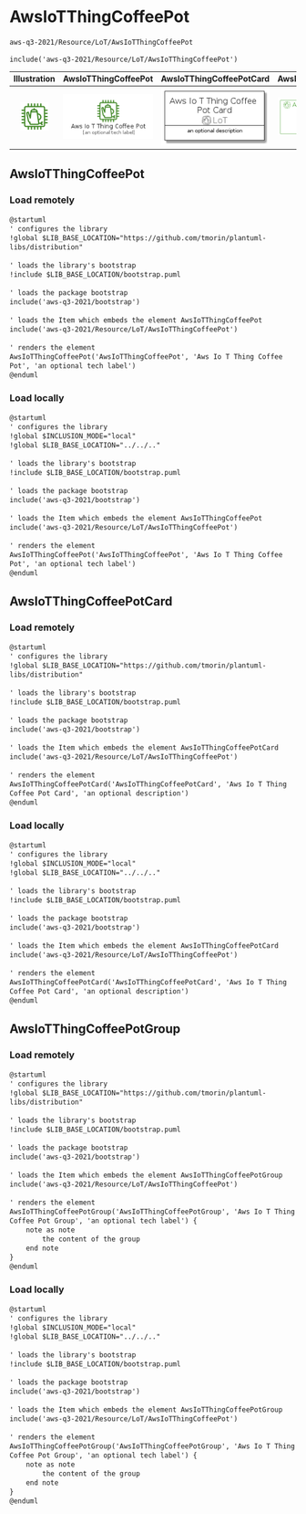 # AwsIoTThingCoffeePot


```text
aws-q3-2021/Resource/LoT/AwsIoTThingCoffeePot
```

```text
include('aws-q3-2021/Resource/LoT/AwsIoTThingCoffeePot')
```



| Illustration | AwsIoTThingCoffeePot | AwsIoTThingCoffeePotCard | AwsIoTThingCoffeePotGroup |
| :---: | :---: | :---: | :---: |
| ![illustration for Illustration](../../../aws-q3-2021/Resource/LoT/AwsIoTThingCoffeePot.png) | ![illustration for AwsIoTThingCoffeePot](../../../aws-q3-2021/Resource/LoT/AwsIoTThingCoffeePot.Local.png) | ![illustration for AwsIoTThingCoffeePotCard](../../../aws-q3-2021/Resource/LoT/AwsIoTThingCoffeePotCard.Local.png) | ![illustration for AwsIoTThingCoffeePotGroup](../../../aws-q3-2021/Resource/LoT/AwsIoTThingCoffeePotGroup.Local.png) |




## AwsIoTThingCoffeePot

### Load remotely
```plantuml
@startuml
' configures the library
!global $LIB_BASE_LOCATION="https://github.com/tmorin/plantuml-libs/distribution"

' loads the library's bootstrap
!include $LIB_BASE_LOCATION/bootstrap.puml

' loads the package bootstrap
include('aws-q3-2021/bootstrap')

' loads the Item which embeds the element AwsIoTThingCoffeePot
include('aws-q3-2021/Resource/LoT/AwsIoTThingCoffeePot')

' renders the element
AwsIoTThingCoffeePot('AwsIoTThingCoffeePot', 'Aws Io T Thing Coffee Pot', 'an optional tech label')
@enduml
```

### Load locally
```plantuml
@startuml
' configures the library
!global $INCLUSION_MODE="local"
!global $LIB_BASE_LOCATION="../../.."

' loads the library's bootstrap
!include $LIB_BASE_LOCATION/bootstrap.puml

' loads the package bootstrap
include('aws-q3-2021/bootstrap')

' loads the Item which embeds the element AwsIoTThingCoffeePot
include('aws-q3-2021/Resource/LoT/AwsIoTThingCoffeePot')

' renders the element
AwsIoTThingCoffeePot('AwsIoTThingCoffeePot', 'Aws Io T Thing Coffee Pot', 'an optional tech label')
@enduml
```

## AwsIoTThingCoffeePotCard

### Load remotely
```plantuml
@startuml
' configures the library
!global $LIB_BASE_LOCATION="https://github.com/tmorin/plantuml-libs/distribution"

' loads the library's bootstrap
!include $LIB_BASE_LOCATION/bootstrap.puml

' loads the package bootstrap
include('aws-q3-2021/bootstrap')

' loads the Item which embeds the element AwsIoTThingCoffeePotCard
include('aws-q3-2021/Resource/LoT/AwsIoTThingCoffeePot')

' renders the element
AwsIoTThingCoffeePotCard('AwsIoTThingCoffeePotCard', 'Aws Io T Thing Coffee Pot Card', 'an optional description')
@enduml
```

### Load locally
```plantuml
@startuml
' configures the library
!global $INCLUSION_MODE="local"
!global $LIB_BASE_LOCATION="../../.."

' loads the library's bootstrap
!include $LIB_BASE_LOCATION/bootstrap.puml

' loads the package bootstrap
include('aws-q3-2021/bootstrap')

' loads the Item which embeds the element AwsIoTThingCoffeePotCard
include('aws-q3-2021/Resource/LoT/AwsIoTThingCoffeePot')

' renders the element
AwsIoTThingCoffeePotCard('AwsIoTThingCoffeePotCard', 'Aws Io T Thing Coffee Pot Card', 'an optional description')
@enduml
```

## AwsIoTThingCoffeePotGroup

### Load remotely
```plantuml
@startuml
' configures the library
!global $LIB_BASE_LOCATION="https://github.com/tmorin/plantuml-libs/distribution"

' loads the library's bootstrap
!include $LIB_BASE_LOCATION/bootstrap.puml

' loads the package bootstrap
include('aws-q3-2021/bootstrap')

' loads the Item which embeds the element AwsIoTThingCoffeePotGroup
include('aws-q3-2021/Resource/LoT/AwsIoTThingCoffeePot')

' renders the element
AwsIoTThingCoffeePotGroup('AwsIoTThingCoffeePotGroup', 'Aws Io T Thing Coffee Pot Group', 'an optional tech label') {
    note as note
        the content of the group
    end note
}
@enduml
```

### Load locally
```plantuml
@startuml
' configures the library
!global $INCLUSION_MODE="local"
!global $LIB_BASE_LOCATION="../../.."

' loads the library's bootstrap
!include $LIB_BASE_LOCATION/bootstrap.puml

' loads the package bootstrap
include('aws-q3-2021/bootstrap')

' loads the Item which embeds the element AwsIoTThingCoffeePotGroup
include('aws-q3-2021/Resource/LoT/AwsIoTThingCoffeePot')

' renders the element
AwsIoTThingCoffeePotGroup('AwsIoTThingCoffeePotGroup', 'Aws Io T Thing Coffee Pot Group', 'an optional tech label') {
    note as note
        the content of the group
    end note
}
@enduml
```

